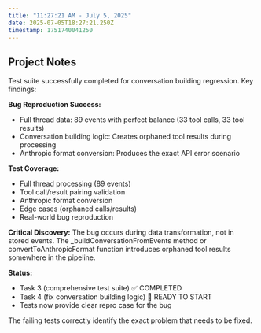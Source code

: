 ```yaml
---
title: "11:27:21 AM - July 5, 2025"
date: 2025-07-05T18:27:21.250Z
timestamp: 1751740041250
---
```


## Project Notes

Test suite successfully completed for conversation building regression. Key findings:

**Bug Reproduction Success:**
- Full thread data: 89 events with perfect balance (33 tool calls, 33 tool results)
- Conversation building logic: Creates orphaned tool results during processing
- Anthropic format conversion: Produces the exact API error scenario

**Test Coverage:**
- Full thread processing (89 events)
- Tool call/result pairing validation
- Anthropic format conversion
- Edge cases (orphaned calls/results)
- Real-world bug reproduction

**Critical Discovery:**
The bug occurs during data transformation, not in stored events. The _buildConversationFromEvents method or convertToAnthropicFormat function introduces orphaned tool results somewhere in the pipeline.

**Status:**
- Task 3 (comprehensive test suite) ✅ COMPLETED
- Task 4 (fix conversation building logic) 🔄 READY TO START
- Tests now provide clear repro case for the bug

The failing tests correctly identify the exact problem that needs to be fixed.
